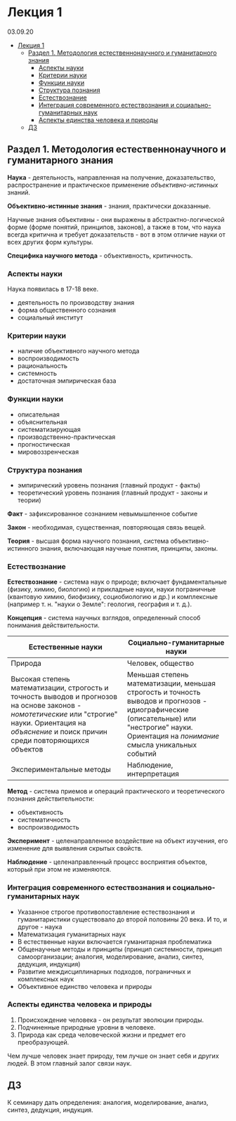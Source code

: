 # Лекция 1

03.09.20

- [Лекция 1](#лекция-1)
  - [Раздел 1. Методология естественнонаучного и гуманитарного знания](#раздел-1-методология-естественнонаучного-и-гуманитарного-знания)
    - [Аспекты науки](#аспекты-науки)
    - [Критерии науки](#критерии-науки)
    - [Функции науки](#функции-науки)
    - [Структура познания](#структура-познания)
    - [Естествознание](#естествознание)
    - [Интеграция современного естествознания и социально-гуманитарных наук](#интеграция-современного-естествознания-и-социально-гуманитарных-наук)
    - [Аспекты единства человека и природы](#аспекты-единства-человека-и-природы)
  - [ДЗ](#дз)

## Раздел 1. Методология естественнонаучного и гуманитарного знания

__Наука__ - деятельность, направленная на получение, доказательство, распространение и практическое применение _объективно-истинных_ знаний.

__Объективно-истинные знания__ - знания, практически доказанные.

Научные знания объективны - они выражены в абстрактно-логической форме (форме понятий, принципов, законов), а также в том, что наука всегда критична и требует доказательств - вот в этом отличие науки от всех других форм культуры.

__Специфика научного метода__ - объективность, критичность.

### Аспекты науки

Наука появилась в 17-18 веке.

- деятельность по производству знания
- форма общественного сознания
- социальный институт

### Критерии науки

- наличие объективного научного метода
- воспроизводимость
- рациональность
- системность
- достаточная эмпирическая база

### Функции науки

- описательная
- объяснительная
- систематизирующая
- производственно-практическая
- прогностическая
- мировоззренческая

### Структура познания

- эмпирический уровень познания (главный продукт - факты)
- теоретический уровень познания (главный продукт - законы и теории)

__Факт__ - зафиксированное сознанием невымышленное событие

__Закон__ - необходимая, существенная, повторяющая связь вещей.

__Теория__ - высшая форма научного познания, система объективно-истинного знания, включающая научные понятия, принципы, законы.

### Естествознание

__Естествознание__ - система наук о природе; включает фундаментальные (физику, химию, биологию) и прикладные науки, науки пограничные (квантовую химию, биофизику, социобиологию и др.) и комплексные (например т. н. "науки о Земле": геология, география и т. д.).

__Концепция__ - система научных взглядов, определенный способ понимания действительности.

Естественные науки|Социально-гуманитарные науки
----|----
Природа|Человек, общество
Высокая степень математизации, строгость и точность выводов и прогнозов на основе законов - _номотетические_ или "строгие" науки. Ориентация на _объяснение_ и поиск причин среди повторяющихся объектов|Меньшая степень математизации, меньшая строгость и точность выводов и прогнозов - идиографические (описательные) или "нестрогие" науки. Ориентация на _понимание_ смысла уникальных событий
Экспериментальные методы|Наблюдение, интерпретация

__Метод__ - система приемов и операций практического и теоретического познания действительности:

- объективность
- систематичность
- воспроизводимость

__Эксперимент__ - целенаправленное воздействие на объект изучения, его изменение для выявления скрытых свойств.

__Наблюдение__ - целенаправленный процесс восприятия объектов, который при этом не изменяются.

### Интеграция современного естествознания и социально-гуманитарных наук

- Указанное строгое противопоставление естествознания и гуманитаристики существовало до второй половины 20 века. И то, и другое - наука
- Математизация гуманитарных наук
- В естественные науки включается гуманитарная проблематика
- Общенаучные методы и принципы (принцип системности, принцип самоорганизации; аналогия, моделирование, анализ, синтез, дедукция, индукция)
- Развитие междисциплинарных подходов, пограничных и комплексных наук
- Объективное единство человека и природы

### Аспекты единства человека и природы

1. Происхождение человека - он результат эволюции природы.
2. Подчиненные природные уровни в человеке.
3. Природа как среда человеческой жизни и предмет его преобразующей.

Чем лучше человек знает природу, тем лучше он знает себя и других людей. В этом главный залог связи наук.

## ДЗ

К семинару дать определения: аналогия, моделирование, анализ, синтез, дедукция, индукция.

